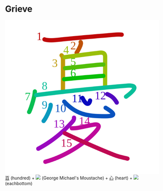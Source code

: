 # Grieve
![6182](Kanji/kanji-colorize/6182.svg)
[百](Kanji/kanji-dict/百.md) (hundred) + ![](http://www.kanjidamage.com/assets/radsmall/inside-86a78005a049516ecf65f1a34945a72ee273e39231aeb33f43c7b1ad531c9006.jpg) (George Michael's Moustache) + [心](Kanji/kanji-dict/心.md) (heart) + ![](http://www.kanjidamage.com/assets/radsmall/each-37c2a474571855767f5272fae7a865ab752b9221fd7790e91b194ddd187b0876.jpg) (eachbottom)